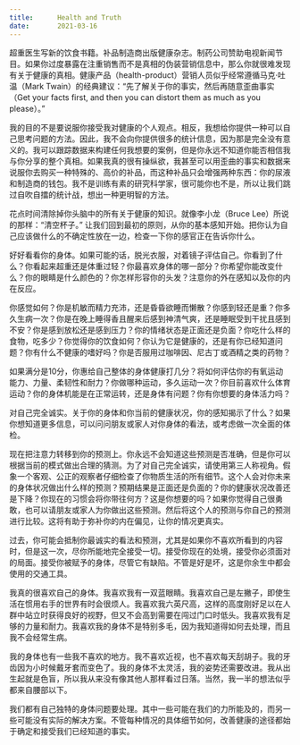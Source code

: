 ```yaml
---
title:      Health and Truth
date:       2021-03-16
---
```


超重医生写新的饮食书籍。补品制造商出版健康杂志。制药公司赞助电视新闻节目。如果你过度暴露在注重销售而不是真相的伪装营销信息中，那么你就很难发现有关于健康的真相。健康产品（health-product）营销人员似乎经常遵循马克·吐温（Mark Twain）的经典建议：“先了解关于你的事实，然后再随意歪曲事实（Get your facts first, and then you can distort them as much as you please）。”

我的目的不是要说服你接受我对健康的个人观点。相反，我想给你提供一种可以自己思考问题的方法。因此，我不会向你提供很多的统计信息，因为那是完全没有意义的。我可以跟踪数据来构建任何我想要的案例，但是你永远不知道你能否相信我与你分享的整个真相。如果我真的很有操纵欲，我甚至可以用歪曲的事实和数据来说服你去购买一种特殊的、高价的补品，而这种补品只会增强两种东西：你的尿液和制造商的钱包。我不是训练有素的研究科学家，很可能你也不是，所以让我们跳过自吹自擂的统计战，想出一种更明智的方法。

花点时间清除掉你头脑中的所有关于健康的知识。就像李小龙（Bruce Lee）所说的那样：“清空杯子。” 让我们回到最初的原则，从你的基本感知开始。把你认为自己应该做什么的不确定性放在一边，检查一下你的感官正在告诉你什么。

好好看看你的身体。如果可能的话，脱光衣服，对着镜子评估自己。你看到了什么？你看起来超重还是体重过轻？你最喜欢身体的哪一部分？你希望你能改变什么？你的眼睛是什么颜色的？你怎样形容你的头发？注意你的外在感知以及你的内在反应。

你感觉如何？你是机敏而精力充沛，还是昏昏欲睡而懒散？你感到轻还是重？你多久生病一次？你是在晚上睡得香且醒来后感到神清气爽，还是睡眠受到干扰且感到不安？你是感到放松还是感到压力？你的情绪状态是正面还是负面？你吃什么样的食物，吃多少？你觉得你的饮食如何？你认为它是健康的，还是有你已经知道问题？你有什么不健康的嗜好吗？你是否服用过咖啡因、尼古丁或酒精之类的药物？

如果满分是10分，你惠给自己整体的身体健康打几分？将如何评估你的有氧运动能力、力量、柔韧性和耐力？你做哪种运动，多久运动一次？你目前喜欢什么体育运动？你的身体机能是在正常运转，还是身体有问题？你有你想要的身体活力吗？

对自己完全诚实。关于你的身体和你当前的健康状况，你的感知揭示了什么？如果你想知道更多信息，可以问问朋友或家人对你身体的看法，或考虑做一次全面的体检。

现在把注意力转移到你的预测上。你永远不会知道这些预测是否准确，但是你可以根据当前的模式做出合理的猜测。为了对自己完全诚实，请使用第三人称视角。假象一个客观、公正的观察者仔细检查了你物质生活的所有细节。这个人会对你未来的身体状况做出什么样的预测？预期结果是正面还是负面的？你的健康状况改善还是下降？你现在的习惯会将你带往何方？这是你想要的吗？如果你觉得自己很勇敢，也可以请朋友或家人为你做出这些预测。然后将这个人的预测与你自己的预测进行比较。这将有助于弥补你的内在偏见，让你的情况更真实。

过去，你可能会抵制你最诚实的看法和预测，尤其是如果你不喜欢所看到的内容时，但是这一次，尽你所能地完全接受一切。接受你现在的处境，接受你必须面对的局面。接受你被赋予的身体，尽管它有缺陷。不管是好是坏，这是你余生中都会使用的交通工具。

我真的很喜欢自己的身体。我喜欢我有一双蓝眼睛。我喜欢自己是左撇子，即使生活在惯用右手的世界有时会很烦人。我喜欢我六英尺高，这样的高度刚好足以在人群中站立时获得良好的视野，但又不会高到需要在闯过门口时低头。我喜欢我有足够的力量和耐力。我喜欢我的身体不是特别多毛，因为我知道得如何去处理，而且我不会经常生病。

我的身体也有一些我不喜欢的地方。我不喜欢近视，也不喜欢每天刮胡子。我的牙齿因为小时候戴牙套而变色了。我的身体不太灵活，我的姿势还需要改进。我从出生起就是色盲，所以我从来没有像其他人那样看过日落。当然，我一半的想法似乎都来自腰部以下。

我们都有自己独特的身体问题要处理。其中一些可能在我们的力所能及的，而另一些可能没有实际的解决方案。不管每种情况的具体细节如何，改善健康的途径都始于确定和接受我们已经知道的事实。


